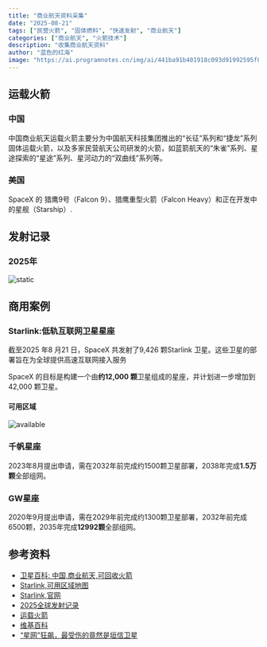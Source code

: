 ```yaml
---
title: "商业航天资料采集"
date: "2025-08-21"
tags: ["民营火箭", "固体燃料", "快速发射", "商业航天"]
categories: ["商业航天", "火箭技术"]
description: "收集商业航天资料"
author: "蓝色的红海"
image: "https://ai.programnotes.cn/img/ai/441ba91b401918c093d91992595f8f9d.png"
---
```


## 运载火箭

### 中国

中国商业航天运载火箭主要分为中国航天科技集团推出的“长征”系列和“捷龙”系列固体运载火箭，以及多家民营航天公司研发的火箭，如蓝箭航天的“朱雀”系列、星途探索的“星途”系列、星河动力的“双曲线”系列等。

### 美国

SpaceX 的 猎鹰9号（Falcon 9）、猎鹰重型火箭（Falcon Heavy）和正在开发中的星舰（Starship）.

## 发射记录

### 2025年

![static](https://ai.programnotes.cn/img/space/space-static.png)

## 商用案例

### Starlink:低轨互联网卫星星座

截至2025 年8 月21 日，SpaceX 共发射了9,426 颗Starlink 卫星。这些卫星的部署旨在为全球提供高速互联网接入服务

SpaceX 的目标是构建一个由**约12,000 颗**卫星组成的星座，并计划进一步增加到42,000 颗卫星。

#### 可用区域

![available](https://ai.programnotes.cn/img/space/startlink-available.png)

### 千帆星座

2023年8月提出申请，需在2032年前完成约1500颗卫星部署，2038年完成**1.5万颗**全部组网。

### GW星座

2020年9月提出申请，需在2029年前完成约1300颗卫星部署，2032年前完成6500颗，2035年完成**12992颗**全部组网。

## 参考资料

- [卫星百科: 中国,商业航天,可回收火箭](https://sat.huijiwiki.com/wiki/%E7%81%AB%E7%AE%AD%E5%9B%9E%E6%94%B6/%E4%B8%AD%E5%9B%BD)
- [Starlink,可用区域地图](https://www.starlink.com/map)
- [Starlink,官网](https://www.starlink.com)
- [2025全球发射记录](https://sat.huijiwiki.com/wiki/%E5%BC%95%E5%AF%BC%E9%A1%B5:%E5%8F%91%E5%B0%84%E8%AE%B0%E5%BD%95/2025)
- [运载火箭](https://sat.huijiwiki.com/wiki/%E8%BF%90%E8%BD%BD%E7%81%AB%E7%AE%AD/%E5%88%86%E7%B1%BB)
- [维基百科](https://wuu.wikipedia.org/wiki/%E6%98%9F%E9%93%BE)
- [“星网”狂飙，最受伤的竟然是垣信卫星](https://mp.weixin.qq.com/s/Mlzuq1bgPpPvihr51600oA)